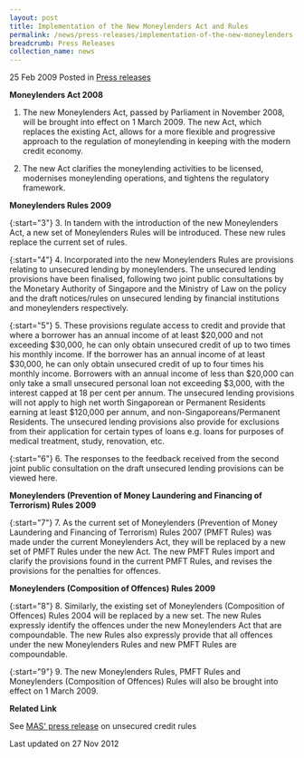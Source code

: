 ```yaml
---
layout: post
title: Implementation of the New Moneylenders Act and Rules
permalink: /news/press-releases/implementation-of-the-new-moneylenders-act-and-rules
breadcrumb: Press Releases
collection_name: news
---
```


25 Feb 2009 Posted in [Press releases](/news/press-releases)

**Moneylenders Act 2008**

1. The new Moneylenders Act, passed by Parliament in November 2008, will be brought into effect on 1 March 2009. The new Act, which replaces the existing Act, allows for a more flexible and progressive approach to the regulation of moneylending in keeping with the modern credit economy. 

2. The new Act clarifies the moneylending activities to be licensed, modernises moneylending operations, and tightens the regulatory framework.

**Moneylenders Rules 2009**

{:start="3"}
3. In tandem with the introduction of the new Moneylenders Act, a new set of Moneylenders Rules will be introduced. These new rules replace the current set of rules.

{:start="4"}
4. Incorporated into the new Moneylenders Rules are provisions relating to unsecured lending by moneylenders. The unsecured lending provisions have been finalised, following two joint public consultations by the Monetary Authority of Singapore and the Ministry of Law on the policy and the draft notices/rules on unsecured lending by financial institutions and moneylenders respectively.

{:start="5"}
5. These provisions regulate access to credit and provide that where a borrower has an annual income of at least $20,000 and not exceeding $30,000, he can only obtain unsecured credit of up to two times his monthly income. If the borrower has an annual income of at least $30,000, he can only obtain unsecured credit of up to four times his monthly income. Borrowers with an annual income of less than $20,000 can only take a small unsecured personal loan not exceeding $3,000, with the interest capped at 18 per cent per annum. The unsecured lending provisions will not apply to high net worth Singaporean or Permanent Residents earning at least $120,000 per annum, and non-Singaporeans/Permanent Residents. The unsecured lending provisions also provide for exclusions from their application for certain types of loans e.g. loans for purposes of medical treatment, study, renovation, etc.

{:start="6"}
6. The responses to the feedback received from the second joint public consultation on the draft unsecured lending provisions can be viewed here.


**Moneylenders (Prevention of Money Laundering and Financing of Terrorism) Rules 2009**

{:start="7"}
7. As the current set of Moneylenders (Prevention of Money Laundering and Financing of Terrorism) Rules 2007 (PMFT Rules) was made under the current Moneylenders Act, they will be replaced by a new set of PMFT Rules under the new Act. The new PMFT Rules import and clarify the provisions found in the current PMFT Rules, and revises the provisions for the penalties for offences.


**Moneylenders (Composition of Offences) Rules 2009** 

{:start="8"}
8. Similarly, the existing set of Moneylenders (Composition of Offences) Rules 2004 will be replaced by a new set. The new Rules expressly identify the offences under the new Moneylenders Act that are compoundable. The new Rules also expressly provide that all offences under the new Moneylenders Rules and new PMFT Rules are compoundable.

{:start="9"}
9. The new Moneylenders Rules, PMFT Rules and Moneylenders (Composition of Offences) Rules will also be brought into effect on 1 March 2009.

**Related Link**

See [MAS' press release](http://www.mas.gov.sg/News-and-Publications/Press-Releases/2009/MAS-Implements-Revised-Unsecured-Credit-Rules-for-Financial-Institutions.aspx) on unsecured credit rules

<p class="right-side-updated">Last updated on 27 Nov 2012</p>

